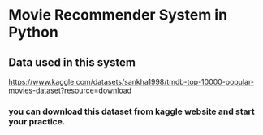 # Movie Recommender System in Python
## Data used in this system 
https://www.kaggle.com/datasets/sankha1998/tmdb-top-10000-popular-movies-dataset?resource=download
###  you can download this dataset from kaggle website and start your practice.
